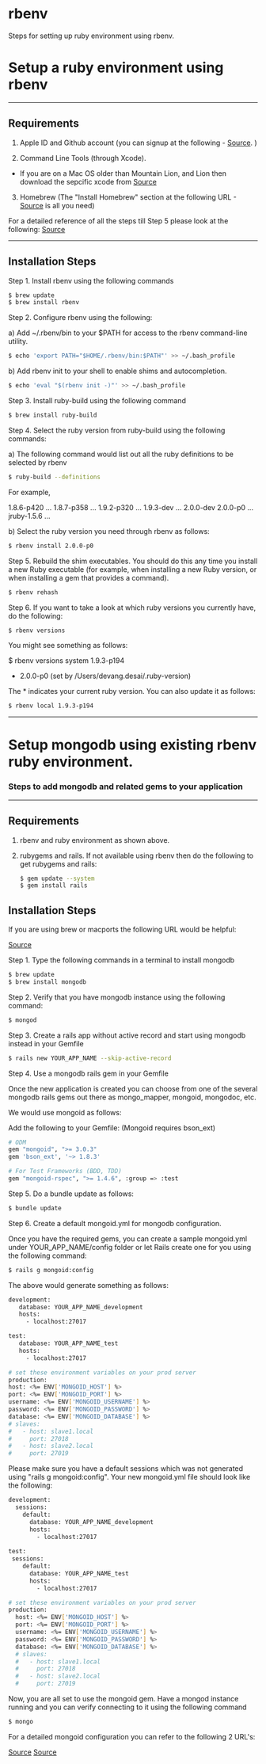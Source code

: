 rbenv
===========

Steps for setting up ruby environment using rbenv.

# Setup a ruby environment using rbenv

* * *

## Requirements

1. Apple ID and Github account (you can signup at the following - [Source](https://github.com/signup). )

2. Command Line Tools (through Xcode).
   
- If you are on a Mac OS older than Mountain Lion, and Lion then download 
  the sepcific xcode from [Source](https://developer.apple.com/xcode/)
   
3. Homebrew (The "Install Homebrew" section at the following URL - [Source](http://mxcl.github.io/homebrew/) is all you need)

For a detailed reference of all the steps till Step 5 please look at the following:
[Source](http://www.moncefbelyamani.com/how-to-install-xcode-homebrew-git-rvm-ruby-on-mac/)
* * *

## Installation Steps

Step 1. Install rbenv using the following commands
  
  ~~~ sh
  $ brew update
  $ brew install rbenv
  ~~~

Step 2. Configure rbenv using the following:

  a) Add ~/.rbenv/bin to your $PATH for access to the rbenv command-line utility.
  
  ~~~ sh
  $ echo 'export PATH="$HOME/.rbenv/bin:$PATH"' >> ~/.bash_profile
  ~~~

  b) Add rbenv init to your shell to enable shims and autocompletion.
  ~~~ sh
  $ echo 'eval "$(rbenv init -)"' >> ~/.bash_profile
  ~~~
  
Step 3. Install ruby-build using the following command

  ~~~ sh
  $ brew install ruby-build
  ~~~
  
Step 4. Select the ruby version from ruby-build using the following commands:
  
  a) The following command would list out all the ruby definitions to be selected by rbenv
  
  ~~~ sh
  $ ruby-build --definitions
  ~~~
  
  For example,
  
1.8.6-p420
...
1.8.7-p358
...
1.9.2-p320
...
1.9.3-dev
...
2.0.0-dev
2.0.0-p0
...
jruby-1.5.6
...

  b) Select the ruby version you need through rbenv as follows:
  
  ~~~ sh
  $ rbenv install 2.0.0-p0
  ~~~
  
Step 5. Rebuild the shim executables. You should do this any time you
   install a new Ruby executable (for example, when installing a new
   Ruby version, or when installing a gem that provides a command).

   ~~~ sh
   $ rbenv rehash
   ~~~

Step 6. If you want to take a look at which ruby versions you currently have, do the following: 

   ~~~ sh
   $ rbenv versions
   ~~~

You might see something as follows:

$ rbenv versions
  system
  1.9.3-p194
* 2.0.0-p0 (set by /Users/devang.desai/.ruby-version)
   
The * indicates your current ruby version. You can also update it as follows:

   ~~~ sh
   $ rbenv local 1.9.3-p194
   ~~~

* * *

# Setup mongodb using existing rbenv ruby environment.
### Steps to add mongodb and related gems to your application

* * *

## Requirements

1. rbenv and ruby environment as shown above.

2. rubygems and rails. If not available using rbenv then do the following to get rubygems and rails:
   
   ~~~ sh
   $ gem update --system
   $ gem install rails
   ~~~

## Installation Steps

If you are using brew or macports the following URL would be helpful:

[Source](http://docs.mongodb.org/manual/tutorial/install-mongodb-on-os-x/)

Step 1. Type the following commands in a terminal to install mongodb

   ~~~ sh
   $ brew update
   $ brew install mongodb
   ~~~

Step 2. Verify that you have mongodb instance using the following command:

   ~~~ sh
   $ mongod
   ~~~   

Step 3. Create a rails app without active record and start using mongodb instead in your Gemfile

   ~~~ sh
   $ rails new YOUR_APP_NAME --skip-active-record
   ~~~

Step 4. Use a mongodb rails gem in your Gemfile 

Once the new application is created you can choose from one of the several mongodb rails gems out there 
as mongo_mapper, mongoid, mongodoc, etc.

We would use mongoid as follows:

Add the following to your Gemfile:
(Mongoid requires bson_ext)

   ~~~ sh
   # ODM
   gem "mongoid", ">= 3.0.3"
   gem 'bson_ext', '~> 1.8.3'
   
   # For Test Frameworks (BDD, TDD)
   gem "mongoid-rspec", ">= 1.4.6", :group => :test
   ~~~   

Step 5. Do a bundle update as follows:

   ~~~ sh
   $ bundle update
   ~~~   

Step 6. Create a default mongoid.yml for mongodb configuration.

Once you have the required gems, you can create a sample mongoid.yml under YOUR_APP_NAME/config folder or 
let Rails create one for you using the following command:

   ~~~ sh
   $ rails g mongoid:config
   ~~~   

The above would generate something as follows:

   ~~~ sh
   development:
      database: YOUR_APP_NAME_development
      hosts:
        - localhost:27017
   
   test:
      database: YOUR_APP_NAME_test
      hosts:
        - localhost:27017
   
# set these environment variables on your prod server
production:
  host: <%= ENV['MONGOID_HOST'] %>
  port: <%= ENV['MONGOID_PORT'] %>
  username: <%= ENV['MONGOID_USERNAME'] %>
  password: <%= ENV['MONGOID_PASSWORD'] %>
  database: <%= ENV['MONGOID_DATABASE'] %>
  # slaves:
  #   - host: slave1.local
  #     port: 27018
  #   - host: slave2.local
  #     port: 27019

   ~~~   

Please make sure you have a default sessions which was not generated using "rails g mongoid:config". Your new mongoid.yml
file should look like the following:

~~~ sh
development:
  sessions:
    default:
      database: YOUR_APP_NAME_development
      hosts:
        - localhost:27017
   
test:
 sessions:
    default:
      database: YOUR_APP_NAME_test
      hosts:
        - localhost:27017

# set these environment variables on your prod server
production:
  host: <%= ENV['MONGOID_HOST'] %>
  port: <%= ENV['MONGOID_PORT'] %>
  username: <%= ENV['MONGOID_USERNAME'] %>
  password: <%= ENV['MONGOID_PASSWORD'] %>
  database: <%= ENV['MONGOID_DATABASE'] %>
  # slaves:
  #   - host: slave1.local
  #     port: 27018
  #   - host: slave2.local
  #     port: 27019

   ~~~   

Now, you are all set to use the mongoid gem. Have a mongod instance running and you can verify connecting to it
using the following command

   ~~~ sh
   $ mongo
   ~~~   
   
For a detailed mongoid configuration you can refer to the following 2 URL's:

[Source](http://mongoid.org/en/mongoid/docs/installation.html)
[Source](http://docs.mongodb.org/manual/tutorial/install-mongodb-on-os-x/)
